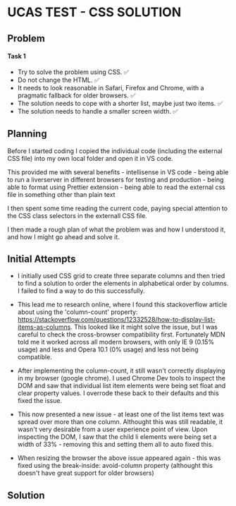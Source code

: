 # UCAS TEST - CSS SOLUTION

## Problem

#### Task 1

- Try to solve the problem using CSS. ✅
- Do not change the HTML. ✅
- It needs to look reasonable in Safari, Firefox and Chrome, with a pragmatic fallback for older browsers. ✅
- The solution needs to cope with a shorter list, maybe just two items. ✅
- The solution needs to handle a smaller screen width. ✅

## Planning

Before I started coding I copied the individual code (including the external CSS file) into my own local folder and open it in VS code.

This provided me with several benefits - intellisense in VS code - being able to run a liverserver in different browsers for testing and production - being able to format using Prettier extension - being able to read the external css file in something other than plain text

I then spent some time reading the current code, paying special attention to the CSS class selectors in the externall CSS file.

I then made a rough plan of what the problem was and how I understood it, and how I might go ahead and solve it.

## Initial Attempts

- I initially used CSS grid to create three separate columns and then tried to find a solution to order the elements in alphabetical order by columns. I failed to find a way to do this successfully.

- This lead me to research online, where I found this stackoverflow article about using the 'column-count' property: https://stackoverflow.com/questions/12332528/how-to-display-list-items-as-columns. This looked like it might solve the issue, but I was careful to check the cross-browser compatibility first. Fortunately MDN told me it worked across all modern browsers, with only IE 9 (0.15% usage) and less and Opera 10.1 (0% usage) and less not being compatible.

- After implementing the column-count, it still wasn't correctly displaying in my browser (google chrome). I used Chrome Dev tools to inspect the DOM and saw that individual list item elements were being set float and clear property values. I overrode these back to their defaults and this fixed the issue.

- This now presented a new issue - at least one of the list items text was spread over more than one column. Althought this was still readable, it wasn't very desirable from a user experience point of view. Upon inspecting the DOM, I saw that the child li elements were being set a width of 33% - removing this and setting them all to auto fixed this.

- When resizing the browser the above issue appeared again - this was fixed using the break-inside: avoid-column property (althought this doesn't have great support for older browsers)

## Solution
